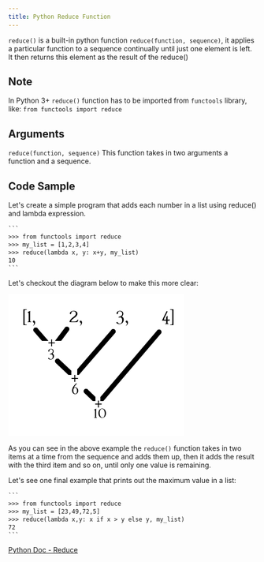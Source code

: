 ```yaml
---
title: Python Reduce Function
---
```

`reduce()` is a built-in python function `reduce(function, sequence)`, it applies a particular function to a sequence continually until just one element is left. It then returns this element as the result of the reduce()

## Note
In Python 3+ `reduce()` function has to be imported from `functools` library, like: `from functools import reduce`

## Arguments
`reduce(function, sequence)`
This function takes in two arguments a function and a sequence.


## Code Sample

Let's create a simple program that adds each number in a list using reduce() and lambda expression.

    ```
    >>> from functools import reduce
    >>> my_list = [1,2,3,4]
    >>> reduce(lambda x, y: x+y, my_list)
    10
    ```
Let's checkout the diagram below to make this more clear:

<img src="reduce.png" alt="Python reduce function"/>

As you can see in the above example the `reduce()` function takes in two items at a time from the sequence and adds them up, then it adds the result with the third item and so on, until only one value is remaining. 

Let's see one final example that prints out the maximum value in a list:

	```
	>>> from functools import reduce
	>>> my_list = [23,49,72,5]
	>>> reduce(lambda x,y: x if x > y else y, my_list)
	72
	```

<a href='https://docs.python.org/3/library/functools.html#functools.reduce' target='_blank' rel='nofollow'>Python Doc - Reduce</a>
